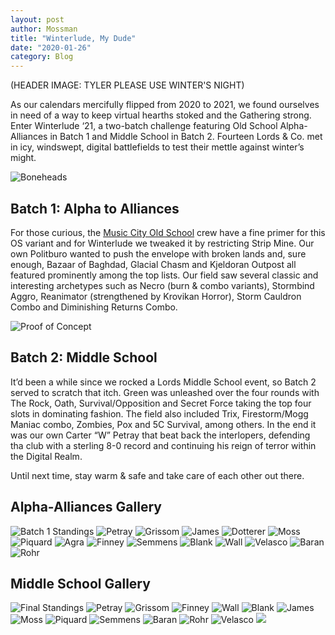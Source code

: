```yaml
---
layout: post
author: Mossman
title: "Winterlude, My Dude"
date: "2020-01-26"
category: Blog
---
```


(HEADER IMAGE: TYLER PLEASE USE WINTER'S NIGHT)

As our calendars mercifully flipped from 2020 to 2021, we found ourselves in need of a way to keep virtual hearths stoked and the Gathering strong. Enter Winterlude ‘21, a two-batch challenge featuring Old School Alpha-Alliances in Batch 1 and Middle School in Batch 2. Fourteen Lords & Co. met in icy, windswept, digital battlefields to test their mettle against winter’s might.

![Boneheads](/assets/images/2021/winterlude21/boneheads.png)

## Batch 1: Alpha to Alliances

For those curious, the [Music City Old School](https://www.eji.org) crew have a fine primer for this OS variant and for Winterlude we tweaked it by restricting Strip Mine. Our own Politburo wanted to push the envelope with broken lands and, sure enough, Bazaar of Baghdad, Glacial Chasm and Kjeldoran Outpost all featured prominently among the top lists. Our field saw several classic and interesting archetypes such as Necro (burn & combo variants), Stormbind Aggro, Reanimator (strengthened by Krovikan Horror), Storm Cauldron Combo and Diminishing Returns Combo.

![Proof of Concept](/assets/images/2021/winterlude21/reanimator.jpg)

## Batch 2: Middle School

It’d been a while since we rocked a Lords Middle School event, so Batch 2 served to scratch that itch. Green was unleashed over the four rounds with The Rock, Oath, Survival/Opposition and Secret Force taking the top four slots in dominating fashion. The field also included Trix, Firestorm/Mogg Maniac combo, Zombies, Pox and 5C Survival, among others. In the end it was our own Carter “W” Petray that beat back the interlopers, defending tha club with a sterling 8-0 record and continuing his reign of terror within the Digital Realm.

Until next time, stay warm & safe and take care of each other out there.

## Alpha-Alliances Gallery

![Batch 1 Standings](/assets/images/2021/winterlude21/winterludebatch1results.png)
![Petray](/assets/images/2021/winterlude21/a2a/01petraya2a.jpg)
![Grissom](/assets/images/2021/winterlude21/a2a/02grissoma2a1.jpg)
![James](/assets/images/2021/winterlude21/a2a/03jamesa2a.jpg)
![Dotterer](/assets/images/2021/winterlude21/a2a/04dotterera2a.jpg)
![Moss](/assets/images/2021/winterlude21/a2a/05mossa2a.jpg)
![Piquard](/assets/images/2021/winterlude21/a2a/06piquarda2a.jpg)
![Agra](/assets/images/2021/winterlude21/a2a/07agraa2a.jpg)
![Finney](/assets/images/2021/winterlude21/a2a/08finneya2a.jpg)
![Semmens](/assets/images/2021/winterlude21/a2a/09semmensa2a.jpg)
![Blank](/assets/images/2021/winterlude21/a2a/10blanka2a.jpg)
![Wall](/assets/images/2021/winterlude21/a2a/11walla2a.jpg)
![Velasco](/assets/images/2021/winterlude21/a2a/12velascoa2a.jpg)
![Baran](/assets/images/2021/winterlude21/a2a/13barana2a.jpeg)
![Rohr](/assets/images/2021/winterlude21/a2a/14rohra2a.jpg)

## Middle School Gallery

![Final Standings](/assets/images/2021/winterlude21/winterlude21finalstandings.png)
![Petray](/assets/images/2021/winterlude21/middleschool/01petrayms.jpg)
![Grissom](/assets/images/2021/winterlude21/middleschool/02grissomms.jpg)
![Finney](/assets/images/2021/winterlude21/middleschool/03finneyms.jpg)
![Wall](/assets/images/2021/winterlude21/middleschool/04wallms.jpg)
![Blank](/assets/images/2021/winterlude21/middleschool/05blankms.jpg)
![James](/assets/images/2021/winterlude21/middleschool/07jamesms.jpg)
![Moss](/assets/images/2021/winterlude21/middleschool/08mossms.jpg)
![Piquard](/assets/images/2021/winterlude21/middleschool/09piquardms.jpg)
![Semmens](/assets/images/2021/winterlude21/middleschool/11semmensms.jpg)
![Baran](/assets/images/2021/winterlude21/middleschool/12baranms.jpeg)
![Rohr](/assets/images/2021/winterlude21/middleschool/13rohrms.jpg)
![Velasco](/assets/images/2021/winterlude21/middleschool/14velascoms.jpg)
![](/assets/images/2021/winterlude21/reignoftrerror.jpg)
